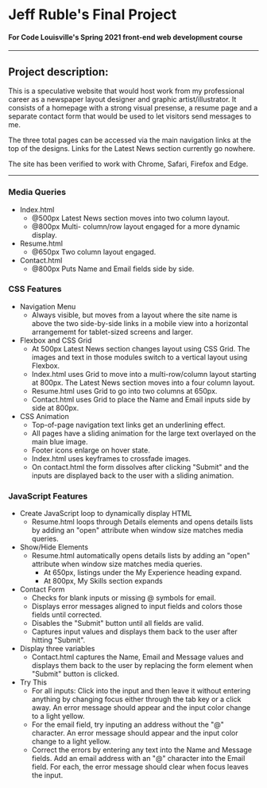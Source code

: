 

# Jeff Ruble's Final Project
#### For Code Louisville's Spring 2021 front-end web development course

---

## Project description: 
This is a speculative website that would host work from my professional career as a newspaper layout designer and graphic artist/illustrator. It consists of a homepage with a strong visual presense, a resume page and a separate contact form that would be used to let visitors send messages to me. 

The three total pages can be accessed via the main navigation links at the top of the designs. Links for the Latest News section currently go nowhere.

The site has been verified to work with Chrome, Safari, Firefox and Edge.

---

### Media Queries
- Index.html
    - @500px Latest News section moves into two column layout.
    - @800px Multi- column/row layout engaged for a more dynamic display.
- Resume.html
    - @650px Two column layout engaged.
- Contact.html
    - @800px Puts Name and Email fields side by side.

### CSS Features
- Navigation Menu
    - Always visible, but moves from a layout where the site name is above the two side-by-side links in a mobile view into a horizontal arrangememt for tablet-sized screens and larger.
- Flexbox and CSS Grid
    - At 500px Latest News section changes layout using CSS Grid. The images and text in those modules switch to a vertical layout using Flexbox.
    - Index.html uses Grid to move into a multi-row/column layout starting at 800px. The Latest News section moves into a four column layout.
    - Resume.html uses Grid to go into two columns at 650px.
    - Contact.html uses Grid to place the Name and Email inputs side by side at 800px.
- CSS Animation
    - Top-of-page navigation text links get an underlining effect.
    - All pages have a sliding animation for the large text overlayed on the main blue image.
    - Footer icons enlarge on hover state.
    - Index.html uses keyframes to crossfade images.
    - On contact.html the form dissolves after clicking "Submit" and the inputs are displayed back to the user with a sliding animation.

### JavaScript Features
- Create JavaScript loop to dynamically display HTML
    - Resume.html loops through Details elements and opens details lists by adding an "open" attribute when window size matches media queries.
- Show/Hide Elements
    - Resume.html automatically opens details lists by adding an "open" attribute when window size matches media queries.
        - At 650px, listings under the My Experience heading expand.
        - At 800px, My Skills section expands
- Contact Form
    - Checks for blank inputs or missing @ symbols for email.
    - Displays error messages aligned to input fields and colors those fields until corrected.
    - Disables the "Submit" button until all fields are valid.
    - Captures input values and displays them back to the user after hitting "Submit".
- Display three variables
    - Contact.html captures the Name, Email and Message values and displays them back to the user by replacing the form element when "Submit" button is clicked.
- Try This
    - For all inputs: Click into the input and then leave it without entering anything by changing focus either through the tab key or a click away. An error message should appear and the input color change to a light yellow. 
    - For the email field, try inputing an address without the "@" character. An error message should appear and the input color change to a light yellow. 
    - Correct the errors by entering any text into the Name and Message fields. Add an email address with an "@" character into the Email field. For each, the error message should clear when focus leaves the input.
